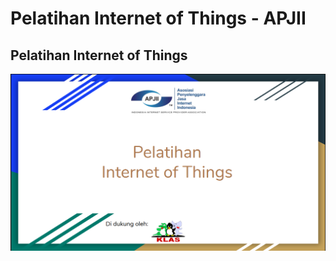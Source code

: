 # Pelatihan Internet of Things - APJII
## Pelatihan Internet of Things

![picture](node-red/img/slide.png)
